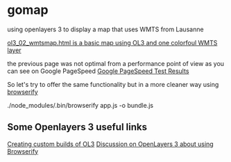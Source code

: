 # gomap
using openlayers 3 to display a map that uses WMTS from Lausanne

[ol3_02_wmtsmap.html is a basic map using OL3 and one colorfoul WMTS layer](https://rawgit.com/lao-tseu-is-alive/gomap/master/ol3_02_wmtsmap.html)

the previous page was not optimal from a performance point of view as you can see on Google PageSpeed
[Google PageSpeed Test Results](https://developers.google.com/speed/pagespeed/insights/?url=https%3A%2F%2Frawgit.com%2Flao-tseu-is-alive%2Fgomap%2Fmaster%2Fol3_02_wmtsmap.html&tab=desktop)
 
So let's try to offer the same functionality but in a more cleaner way using  [browserify](http://browserify.org/)

./node_modules/.bin/browserify app.js -o bundle.js


## Some Openlayers 3 useful links
[Creating custom builds of OL3](http://openlayers.org/en/latest/doc/tutorials/custom-builds.html)
[Discussion on OpenLayers 3 about using Browserify](https://github.com/openlayers/ol3/issues/3162)
